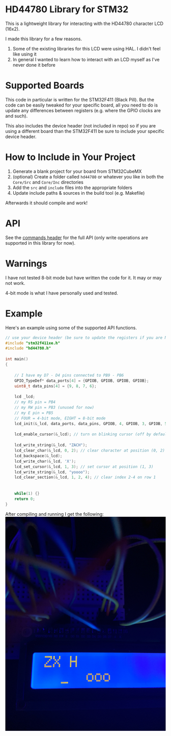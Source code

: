 # HD44780 Library for STM32
This is a lightweight library for interacting with the HD44780 character LCD (16x2).

I made this library for a few reasons.
1. Some of the existing libraries for this LCD were using HAL. I didn't feel like using it
2. In general I wanted to learn how to interact with an LCD myself as I've never done it before

# Supported Boards
This code in particular is written for the STM32F411 (Black Pill). But the code can be easily tweaked for your specific board, all you need to do is update any differences between registers (e.g. where the GPIO clocks are and such).

This also includes the device header (not included in repo) so if you are using a different board than the STM32F411 be sure to include your specific device header.

# How to Include in Your Project
1. Generate a blank project for your board from STM32CubeMX
2. (optional) Create a folder called `hd44780` or whatever you like in both the `Core/Src` and `Core/Inc` directories
3. Add the `src` and `include` files into the appropriate folders
4. Update include paths & sources in the build tool (e.g. Makefile)

Afterwards it should compile and work!

# API
See the [commands header](./include/commands/commands.h) for the full API (only write operations are supported in this library for now).

# Warnings
I have not tested 8-bit mode but have written the code for it. It may or may not work.

4-bit mode is what I have personally used and tested.

# Example
Here's an example using some of the supported API functions.

```c
// use your device header (be sure to update the registers if you are NOT using STM32F411)
#include "stm32f411xe.h"
#include "hd44780.h"

int main()
{
    
    // I have my D7 - D4 pins connected to PB9 - PB6
    GPIO_TypeDef* data_ports[4] = {GPIOB, GPIOB, GPIOB, GPIOB};
    uint8_t data_pins[4] = {9, 8, 7, 6};

    lcd _lcd;
    // my RS pin = PB4
    // my RW pin = PB3 (unused for now)
    // my E pin = PB5
    // FOUR = 4-bit mode, EIGHT = 8-bit mode
    lcd_init(&_lcd, data_ports, data_pins, GPIOB, 4, GPIOB, 3, GPIOB, 5, FOUR);
    
    lcd_enable_cursor(&_lcd); // turn on blinking cursor (off by default)

    lcd_write_string(&_lcd, "ZACH");
    lcd_clear_char(&_lcd, 0, 2); // clear character at position (0, 2)
    lcd_backspace(&_lcd);
    lcd_write_char(&_lcd, 'X');
    lcd_set_cursor(&_lcd, 1, 3); // set cursor at position (1, 3)
    lcd_write_string(&_lcd, "yoooo");
    lcd_clear_section(&_lcd, 1, 2, 4); // clear index 2-4 on row 1


    while(1) {}
    return 0;
}
```

After compiling and running I get the following:
![](hd44780-example.jpg)
